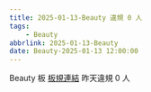 ```yaml
---
title: 2025-01-13-Beauty 違規 0 人
tags:
    - Beauty
abbrlink: 2025-01-13-Beauty
date: Beauty-2025-01-13 12:00:00
---
```

Beauty 板 [板規連結](https://www.ptt.cc/bbs/Beauty/M.1630069980.A.84B.html)
昨天違規 0 人

